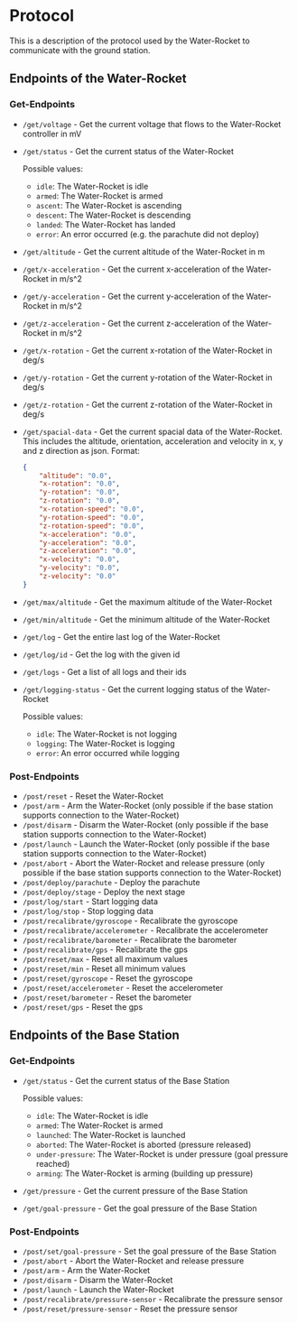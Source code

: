 # Protocol

This is a description of the protocol used by the Water-Rocket to communicate with the ground station.

## Endpoints of the Water-Rocket

### Get-Endpoints

- `/get/voltage` - Get the current voltage that flows to the Water-Rocket controller in mV
- `/get/status` - Get the current status of the Water-Rocket 

   Possible values:
   - `idle`: The Water-Rocket is idle
   - `armed`: The Water-Rocket is armed
   - `ascent`: The Water-Rocket is ascending
   - `descent`: The Water-Rocket is descending
   - `landed`: The Water-Rocket has landed
   - `error`: An error occurred (e.g. the parachute did not deploy)

- `/get/altitude` - Get the current altitude of the Water-Rocket in m
- `/get/x-acceleration` - Get the current x-acceleration of the Water-Rocket in m/s^2
- `/get/y-acceleration` - Get the current y-acceleration of the Water-Rocket in m/s^2
- `/get/z-acceleration` - Get the current z-acceleration of the Water-Rocket in m/s^2
- `/get/x-rotation` - Get the current x-rotation of the Water-Rocket in deg/s
- `/get/y-rotation` - Get the current y-rotation of the Water-Rocket in deg/s
- `/get/z-rotation` - Get the current z-rotation of the Water-Rocket in deg/s
- `/get/spacial-data` - Get the current spacial data of the Water-Rocket. This includes the altitude, orientation, acceleration and velocity in x, y and z direction as json.
   Format:
   ```json
   {
       "altitude": "0.0",
       "x-rotation": "0.0",
       "y-rotation": "0.0",
       "z-rotation": "0.0",
       "x-rotation-speed": "0.0",
       "y-rotation-speed": "0.0",
       "z-rotation-speed": "0.0",
       "x-acceleration": "0.0",
       "y-acceleration": "0.0",
       "z-acceleration": "0.0",
       "x-velocity": "0.0",
       "y-velocity": "0.0",
       "z-velocity": "0.0"
   }
   ```
- `/get/max/altitude` - Get the maximum altitude of the Water-Rocket
- `/get/min/altitude` - Get the minimum altitude of the Water-Rocket
- `/get/log` - Get the entire last log of the Water-Rocket
- `/get/log/id` - Get the log with the given id
- `/get/logs` - Get a list of all logs and their ids
- `/get/logging-status` - Get the current logging status of the Water-Rocket

   Possible values:
   - `idle`: The Water-Rocket is not logging
   - `logging`: The Water-Rocket is logging
   - `error`: An error occurred while logging

### Post-Endpoints
- `/post/reset` - Reset the Water-Rocket
- `/post/arm` - Arm the Water-Rocket (only possible if the base station supports connection to the Water-Rocket)
- `/post/disarm` - Disarm the Water-Rocket (only possible if the base station supports connection to the Water-Rocket)
- `/post/launch` - Launch the Water-Rocket (only possible if the base station supports connection to the Water-Rocket)
- `/post/abort` - Abort the Water-Rocket and release pressure (only possible if the base station supports connection to the Water-Rocket)
- `/post/deploy/parachute` - Deploy the parachute
- `/post/deploy/stage` - Deploy the next stage
- `/post/log/start` - Start logging data
- `/post/log/stop` - Stop logging data
- `/post/recalibrate/gyroscope` - Recalibrate the gyroscope
- `/post/recalibrate/accelerometer` - Recalibrate the accelerometer
- `/post/recalibrate/barometer` - Recalibrate the barometer
- `/post/recalibrate/gps` - Recalibrate the gps
- `/post/reset/max` - Reset all maximum values
- `/post/reset/min` - Reset all minimum values
- `/post/reset/gyroscope` - Reset the gyroscope
- `/post/reset/accelerometer` - Reset the accelerometer
- `/post/reset/barometer` - Reset the barometer
- `/post/reset/gps` - Reset the gps


## Endpoints of the Base Station
### Get-Endpoints
- `/get/status` - Get the current status of the Base Station

   Possible values:
   - `idle`: The Water-Rocket is idle
   - `armed`: The Water-Rocket is armed
   - `launched`: The Water-Rocket is launched
   - `aborted`: The Water-Rocket is aborted (pressure released)
   - `under-pressure`: The Water-Rocket is under pressure (goal pressure reached)
   - `arming`: The Water-Rocket is arming (building up pressure)
- `/get/pressure` - Get the current pressure of the Base Station
- `/get/goal-pressure` - Get the goal pressure of the Base Station

### Post-Endpoints
- `/post/set/goal-pressure` - Set the goal pressure of the Base Station
- `/post/abort` - Abort the Water-Rocket and release pressure
- `/post/arm` - Arm the Water-Rocket
- `/post/disarm` - Disarm the Water-Rocket
- `/post/launch` - Launch the Water-Rocket
- `/post/recalibrate/pressure-sensor` - Recalibrate the pressure sensor
- `/post/reset/pressure-sensor` - Reset the pressure sensor